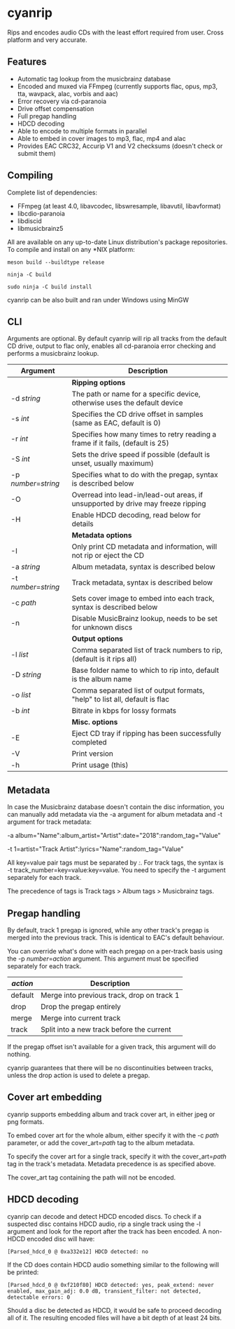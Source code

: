 cyanrip
=======
Rips and encodes audio CDs with the least effort required from user. Cross platform and very accurate.

Features
--------
 * Automatic tag lookup from the musicbrainz database
 * Encoded and muxed via FFmpeg (currently supports flac, opus, mp3, tta, wavpack, alac, vorbis and aac)
 * Error recovery via cd-paranoia
 * Drive offset compensation
 * Full pregap handling
 * HDCD decoding
 * Able to encode to multiple formats in parallel
 * Able to embed in cover images to mp3, flac, mp4 and alac
 * Provides EAC CRC32, Accurip V1 and V2 checksums (doesn't check or submit them)


Compiling
---------
Complete list of dependencies:

 * FFmpeg (at least 4.0, libavcodec, libswresample, libavutil, libavformat)
 * libcdio-paranoia
 * libdiscid
 * libmusicbrainz5

All are available on any up-to-date Linux distribution's package repositories. To compile and install on any *NIX platform:

`meson build --buildtype release`

`ninja -C build`

`sudo ninja -C build install`

cyanrip can be also built and ran under Windows using MinGW


CLI
---

Arguments are optional. By default cyanrip will rip all tracks from the default CD drive, output to flac only, enables all cd-paranoia error checking and performs a musicbrainz lookup.

| Argument             | Description                                                                      |
|----------------------|----------------------------------------------------------------------------------|
|                      | **Ripping options**                                                              |
| -d *string*          | The path or name for a specific device, otherwise uses the default device        |
| -s *int*             | Specifies the CD drive offset in samples (same as EAC, default is 0)             |
| -r *int*             | Specifies how many times to retry reading a frame if it fails, (default is 25)   |
| -S *int*             | Sets the drive speed if possible (default is unset, usually maximum)             |
| -p *number*=*string* | Specifies what to do with the pregap, syntax is described below                  |
| -O                   | Overread into lead-in/lead-out areas, if unsupported by drive may freeze ripping |
| -H                   | Enable HDCD decoding, read below for details                                     |
|                      | **Metadata options**                                                             |
| -I                   | Only print CD metadata and information, will not rip or eject the CD             |
| -a *string*          | Album metadata, syntax is described below                                        |
| -t *number*=*string* | Track metadata, syntax is described below                                        |
| -c *path*            | Sets cover image to embed into each track, syntax is described below             |
| -n                   | Disable MusicBrainz lookup, needs to be set for unknown discs                    |
|                      | **Output options**                                                               |
| -l *list*            | Comma separated list of track numbers to rip, (default is it rips all)           |
| -D *string*          | Base folder name to which to rip into, default is the album name                 |
| -o *list*            | Comma separated list of output formats, "help" to list all, default is flac      |
| -b *int*             | Bitrate in kbps for lossy formats                                                |
|                      | **Misc. options**                                                                |
| -E                   | Eject CD tray if ripping has been successfully completed                         |
| -V                   | Print version                                                                    |
| -h                   | Print usage (this)                                                               |


Metadata
--------

In case the Musicbrainz database doesn't contain the disc information, you can manually add metadata via the -a argument for album metadata and -t argument for track metadata:

-a album="Name":album_artist="Artist":date="2018":random_tag="Value"

-t 1=artist="Track Artist":lyrics="Name":random_tag="Value"

All key=value pair tags must be separated by *:*. For track tags, the syntax is -t track_number=key=value:key=value. You need to specify the -t argument separately for each track.

The precedence of tags is Track tags > Album tags > Musicbrainz tags.


Pregap handling
---------------

By default, track 1 pregap is ignored, while any other track's pregap is merged into the previous track. This is identical to EAC's default behaviour.

You can override what's done with each pregap on a per-track basis using the -p *number*=*action* argument. This argument must be specified separately for each track.

| *action* | Description                                |
|----------|--------------------------------------------|
| default  | Merge into previous track, drop on track 1 |
| drop     | Drop the pregap entirely                   |
| merge    | Merge into current track                   |
| track    | Split into a new track before the current  |

If the pregap offset isn't available for a given track, this argument will do nothing.

cyanrip guarantees that there will be no discontinuities between tracks, unless the drop action is used to delete a pregap.


Cover art embedding
-------------------

cyanrip supports embedding album and track cover art, in either jpeg or png formats.

To embed cover art for the whole album, either specify it with the -c *path* parameter, or add the cover_art=*path* tag to the album metadata.

To specify the cover art for a single track, specify it with the cover_art=*path* tag in the track's metadata. Metadata precedence is as specified above.

The cover_art tag containing the path will not be encoded.


HDCD decoding
-------------

cyanrip can decode and detect HDCD encoded discs. To check if a suspected disc contains HDCD audio, rip a single track using the -l argument and look for the report after the track has been encoded. A non-HDCD encoded disc will have:

```
[Parsed_hdcd_0 @ 0xa332e12] HDCD detected: no
```

If the CD does contain HDCD audio something similar to the following will be printed:

```
[Parsed_hdcd_0 @ 0xf210f80] HDCD detected: yes, peak_extend: never enabled, max_gain_adj: 0.0 dB, transient_filter: not detected, detectable errors: 0
```

Should a disc be detected as HDCD, it would be safe to proceed decoding all of it. The resulting encoded files will have a bit depth of at least 24 bits.
